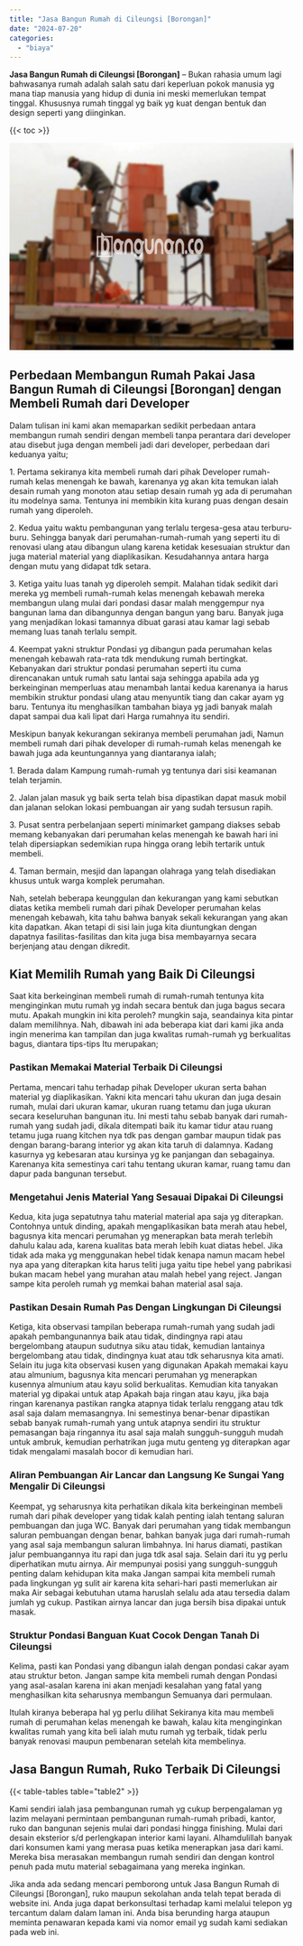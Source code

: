 ```yaml
---
title: "Jasa Bangun Rumah di Cileungsi [Borongan]"
date: "2024-07-20"
categories: 
  - "biaya"
---
```


**Jasa Bangun Rumah di Cileungsi \[Borongan\]** – Bukan rahasia umum lagi bahwasanya rumah adalah salah satu dari keperluan pokok manusia yg mana tiap manusia yang hidup di dunia ini meski memerlukan tempat tinggal. Khususnya rumah tinggal yg baik yg kuat dengan bentuk dan design seperti yang diinginkan.

{{< toc >}}

![Jasa Bangun Rumah di Cileungsi [Borongan]](/images/borong-bangunan-07.png)

## Perbedaan Membangun Rumah Pakai Jasa Bangun Rumah di Cileungsi \[Borongan\] dengan Membeli Rumah dari Developer

Dalam tulisan ini kami akan memaparkan sedikit perbedaan antara membangun rumah sendiri dengan membeli tanpa perantara dari developer atau disebut juga dengan membeli jadi dari developer, perbedaan dari keduanya yaitu;

1\. Pertama sekiranya kita membeli rumah dari pihak Developer rumah-rumah kelas menengah ke bawah, karenanya yg akan kita temukan ialah desain rumah yang monoton atau setiap desain rumah yg ada di perumahan itu modelnya sama. Tentunya ini membikin kita kurang puas dengan desain rumah yang diperoleh.

2\. Kedua yaitu waktu pembangunan yang terlalu tergesa-gesa atau terburu-buru. Sehingga banyak dari perumahan-rumah-rumah yang seperti itu di renovasi ulang atau dibangun ulang karena ketidak kesesuaian struktur dan juga material material yang diaplikasikan. Kesudahannya antara harga dengan mutu yang didapat tdk setara.

3\. Ketiga yaitu luas tanah yg diperoleh sempit. Malahan tidak sedikit dari mereka yg membeli rumah-rumah kelas menengah kebawah mereka membangun ulang mulai dari pondasi dasar malah menggempur nya bangunan lama dan dibangunnya dengan bangun yang baru. Banyak juga yang menjadikan lokasi tamannya dibuat garasi atau kamar lagi sebab memang luas tanah terlalu sempit.

4\. Keempat yakni struktur Pondasi yg dibangun pada perumahan kelas menengah kebawah rata-rata tdk mendukung rumah bertingkat. Kebanyakan dari struktur pondasi perumahan seperti itu cuma direncanakan untuk rumah satu lantai saja sehingga apabila ada yg berkeinginan memperluas atau menambah lantai kedua karenanya ia harus membikin struktur pondasi ulang atau menyuntik tiang dan cakar ayam yg baru. Tentunya itu menghasilkan tambahan biaya yg jadi banyak malah dapat sampai dua kali lipat dari Harga rumahnya itu sendiri.

Meskipun banyak kekurangan sekiranya membeli perumahan jadi, Namun membeli rumah dari pihak developer di rumah-rumah kelas menengah ke bawah juga ada keuntungannya yang diantaranya ialah;

1\. Berada dalam Kampung rumah-rumah yg tentunya dari sisi keamanan telah terjamin.

2\. Jalan jalan masuk yg baik serta telah bisa dipastikan dapat masuk mobil dan jalanan selokan lokasi pembuangan air yang sudah tersusun rapih.

3\. Pusat sentra perbelanjaan seperti minimarket gampang diakses sebab memang kebanyakan dari perumahan kelas menengah ke bawah hari ini telah dipersiapkan sedemikian rupa hingga orang lebih tertarik untuk membeli.

4\. Taman bermain, mesjid dan lapangan olahraga yang telah disediakan khusus untuk warga komplek perumahan.

Nah, setelah beberapa keunggulan dan kekurangan yang kami sebutkan diatas ketika membeli rumah dari pihak Developer perumahan kelas menengah kebawah, kita tahu bahwa banyak sekali kekurangan yang akan kita dapatkan. Akan tetapi di sisi lain juga kita diuntungkan dengan dapatnya fasilitas-fasilitas dan kita juga bisa membayarnya secara berjenjang atau dengan dikredit.

## Kiat Memilih Rumah yang Baik Di Cileungsi

Saat kita berkeinginan membeli rumah di rumah-rumah tentunya kita menginginkan mutu rumah yg indah secara bentuk dan juga bagus secara mutu. Apakah mungkin ini kita peroleh? mungkin saja, seandainya kita pintar dalam memilihnya. Nah, dibawah ini ada beberapa kiat dari kami jika anda ingin menerima kan tampilan dan juga kwalitas rumah-rumah yg berkualitas bagus, diantara tips-tips Itu merupakan;

### Pastikan Memakai Material Terbaik Di Cileungsi

Pertama, mencari tahu terhadap pihak Developer ukuran serta bahan material yg diaplikasikan. Yakni kita mencari tahu ukuran dan juga desain rumah, mulai dari ukuran kamar, ukuran ruang tetamu dan juga ukuran secara keseluruhan bangunan itu. Ini mesti tahu sebab banyak dari rumah-rumah yang sudah jadi, dikala ditempati baik itu kamar tidur atau ruang tetamu juga ruang kitchen nya tdk pas dengan gambar maupun tidak pas dengan barang-barang interior yg akan kita taruh di dalamnya. Kadang kasurnya yg kebesaran atau kursinya yg ke panjangan dan sebagainya. Karenanya kita semestinya cari tahu tentang ukuran kamar, ruang tamu dan dapur pada bangunan tersebut.

### Mengetahui Jenis Material Yang Sesauai Dipakai Di Cileungsi

Kedua, kita juga sepatutnya tahu material material apa saja yg diterapkan. Contohnya untuk dinding, apakah mengaplikasikan bata merah atau hebel, bagusnya kita mencari perumahan yg menerapkan bata merah terlebih dahulu kalau ada, karena kualitas bata merah lebih kuat diatas hebel. Jika tidak ada maka yg menggunakan hebel tidak kenapa namun macam hebel nya apa yang diterapkan kita harus teliti juga yaitu tipe hebel yang pabrikasi bukan macam hebel yang murahan atau malah hebel yang reject. Jangan sampe kita peroleh rumah yg memkai bahan material asal saja.

### Pastikan Desain Rumah Pas Dengan Lingkungan Di Cileungsi

Ketiga, kita observasi tampilan beberapa rumah-rumah yang sudah jadi apakah pembangunannya baik atau tidak, dindingnya rapi atau bergelombang ataupun sudutnya siku atau tidak, kemudian lantainya bergelombang atau tidak, dindingnya kuat atau tdk seharusnya kita amati. Selain itu juga kita observasi kusen yang digunakan Apakah memakai kayu atau almunium, bagusnya kita mencari perumahan yg menerapkan kusennya almunium atau kayu solid berkualitas. Kemudian kita tanyakan material yg dipakai untuk atap Apakah baja ringan atau kayu, jika baja ringan karenanya pastikan rangka atapnya tidak terlalu renggang atau tdk asal saja dalam memasangnya. Ini semestinya benar-benar dipastikan sebab banyak rumah-rumah yang untuk atapnya sendiri itu struktur pemasangan baja ringannya itu asal saja malah sungguh-sungguh mudah untuk ambruk, kemudian perhatrikan juga mutu genteng yg diterapkan agar tidak mengalami masalah bocor di kemudian hari.

### Aliran Pembuangan Air Lancar dan Langsung Ke Sungai Yang Mengalir Di Cileungsi

Keempat, yg seharusnya kita perhatikan dikala kita berkeinginan membeli rumah dari pihak developer yang tidak kalah penting ialah tentang saluran pembuangan dan juga WC. Banyak dari perumahan yang tidak membangun saluran pembuangan dengan benar, bahkan banyak juga dari rumah-rumah yang asal saja membangun saluran limbahnya. Ini harus diamati, pastikan jalur pembuangannya itu rapi dan juga tdk asal saja. Selain dari itu yg perlu diperhatikan mutu airnya. Air mempunyai posisi yang sungguh-sungguh penting dalam kehidupan kita maka Jangan sampai kita membeli rumah pada lingkungan yg sulit air karena kita sehari-hari pasti memerlukan air maka Air sebagai kebutuhan utama haruslah selalu ada atau tersedia dalam jumlah yg cukup. Pastikan airnya lancar dan juga bersih bisa dipakai untuk masak.

### Struktur Pondasi Banguan Kuat Cocok Dengan Tanah Di Cileungsi

Kelima, pasti kan Pondasi yang dibangun ialah dengan pondasi cakar ayam atau struktur beton. Jangan sampe kita membeli rumah dengan Pondasi yang asal-asalan karena ini akan menjadi kesalahan yang fatal yang menghasilkan kita seharusnya membangun Semuanya dari permulaan.

Itulah kiranya beberapa hal yg perlu dilihat Sekiranya kita mau membeli rumah di perumahan kelas menengah ke bawah, kalau kita menginginkan kwalitas rumah yang kita beli ialah mutu rumah yg terbaik, tidak perlu banyak renovasi maupun pembenaran setelah kita membelinya.

## Jasa Bangun Rumah, Ruko Terbaik Di Cileungsi

{{< table-tables table="table2" >}}

Kami sendiri ialah jasa pembangunan rumah yg cukup berpengalaman yg lazim melayani permintaan pembangunan rumah-rumah pribadi, kantor, ruko dan bangunan sejenis mulai dari pondasi hingga finishing. Mulai dari desain eksterior s/d perlengkapan interior kami layani. Alhamdulillah banyak dari konsumen kami yang merasa puas ketika menerapkan jasa dari kami. Mereka bisa merasakan membangun rumah sendiri dan dengan kontrol penuh pada mutu material sebagaimana yang mereka inginkan.

Jika anda ada sedang mencari pemborong untuk Jasa Bangun Rumah di Cileungsi \[Borongan\], ruko maupun sekolahan anda telah tepat berada di website ini. Anda juga dapat berkonsultasi terhadap kami melalui telepon yg tercantum dalam dalam laman ini. Anda bisa berunding harga ataupun meminta penawaran kepada kami via nomor email yg sudah kami sediakan pada web ini.
